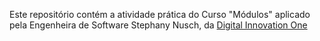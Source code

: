 Este repositório contém a atividade prática do Curso "Módulos" aplicado pela Engenheira de Software Stephany Nusch, da [Digital Innovation One](https://digitalinnovation.one/)
